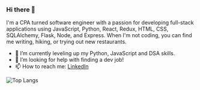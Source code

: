 ### Hi there 👋

I'm a CPA turned software engineer with a passion for developing full-stack applications using JavaScript, Python, React, Redux, HTML, CSS, SQLAlchemy, Flask, Node, and Express. When I'm not coding, you can find me writing, hiking, or trying out new restaurants.

- 🔭 I’m currently leveling up my Python, JavaScript and DSA skills.
- 🤔 I’m looking for help with finding a dev job!
- 📫 How to reach me: [LinkedIn](https://www.linkedin.com/in/xi-ling-cpa/)

![Top Langs](https://github-readme-stats.vercel.app/api/top-langs/?username=lingxiGitHub&layout=compact)

